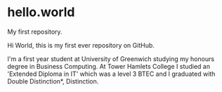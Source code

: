 # hello.world
My first repository.

Hi World, this is my first ever repository on GitHub.

I'm a first year student at University of Greenwich studying my honours degree in Business Computing.
At Tower Hamlets College I studied an 'Extended Diploma in IT' which was a level 3 BTEC and I graduated with Double Distinction*, Distinction.
